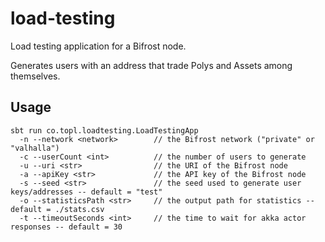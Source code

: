 # load-testing

Load testing application for a Bifrost node.

Generates users with an address that trade Polys and Assets among themselves.

## Usage

```
sbt run co.topl.loadtesting.LoadTestingApp
  -n --network <network>        // the Bifrost network ("private" or "valhalla")
  -c --userCount <int>          // the number of users to generate
  -u --uri <str>                // the URI of the Bifrost node
  -a --apiKey <str>             // the API key of the Bifrost node
  -s --seed <str>               // the seed used to generate user keys/addresses -- default = "test"
  -o --statisticsPath <str>     // the output path for statistics -- default = ./stats.csv
  -t --timeoutSeconds <int>     // the time to wait for akka actor responses -- default = 30
```

